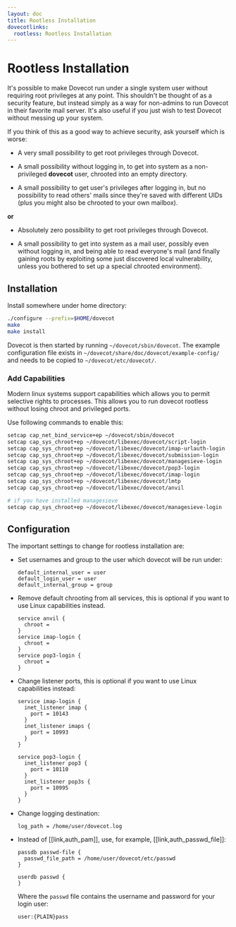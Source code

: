 ```yaml
---
layout: doc
title: Rootless Installation
dovecotlinks:
  rootless: Rootless Installation
---
```


# Rootless Installation

It's possible to make Dovecot run under a single system user without
requiring root privileges at any point. This shouldn't be thought of as
a security feature, but instead simply as a way for non-admins to run
Dovecot in their favorite mail server. It's also useful if you just wish
to test Dovecot without messing up your system.

If you think of this as a good way to achieve security, ask yourself
which is worse:

- A very small possibility to get root privileges through Dovecot.

- A small possibility without logging in, to get into system as a
  non-privileged **dovecot** user, chrooted into an empty directory.

- A small possibility to get user's privileges after logging in, but no
  possibility to read others' mails since they're saved with different
  UIDs (plus you might also be chrooted to your own mailbox).

**or**

- Absolutely zero possibility to get root privileges through Dovecot.

- A small possibility to get into system as a mail user, possibly even
  without logging in, and being able to read everyone's mail (and
  finally gaining roots by exploiting some just discovered local
  vulnerability, unless you bothered to set up a special chrooted
  environment).

## Installation

Install somewhere under home directory:

```sh
./configure --prefix=$HOME/dovecot
make
make install
```

Dovecot is then started by running `~/dovecot/sbin/dovecot`. The
example configuration file exists in
`~/dovecot/share/doc/dovecot/example-config/` and needs to be copied
to `~/dovecot/etc/dovecot/`.

### Add Capabilities

Modern linux systems support capabilities which allows you to permit
selective rights to processes. This allows you to run dovecot rootless
without losing chroot and privileged ports.

Use following commands to enable this:

```sh
setcap cap_net_bind_service+ep ~/dovecot/sbin/dovecot
setcap cap_sys_chroot+ep ~/dovecot/libexec/dovecot/script-login
setcap cap_sys_chroot+ep ~/dovecot/libexec/dovecot/imap-urlauth-login
setcap cap_sys_chroot+ep ~/dovecot/libexec/dovecot/submission-login
setcap cap_sys_chroot+ep ~/dovecot/libexec/dovecot/managesieve-login
setcap cap_sys_chroot+ep ~/dovecot/libexec/dovecot/pop3-login
setcap cap_sys_chroot+ep ~/dovecot/libexec/dovecot/imap-login
setcap cap_sys_chroot+ep ~/dovecot/libexec/dovecot/lmtp
setcap cap_sys_chroot+ep ~/dovecot/libexec/dovecot/anvil

# if you have installed managesieve
setcap cap_sys_chroot+ep ~/dovecot/libexec/dovecot/managesieve-login
```

## Configuration

The important settings to change for rootless installation are:

- Set usernames and group to the user which dovecot will be run under:

  ```
  default_internal_user = user
  default_login_user = user
  default_internal_group = group
  ```

- Remove default chrooting from all services, this is optional if you want
  to use Linux capabilities instead.

  ```
  service anvil {
    chroot =
  }
  service imap-login {
    chroot =
  }
  service pop3-login {
    chroot =
  }
  ```

- Change listener ports, this is optional if you want to use Linux
  capabilities instead:

  ```
  service imap-login {
    inet_listener imap {
      port = 10143
    }
    inet_listener imaps {
      port = 10993
    }
  }

  service pop3-login {
    inet_listener pop3 {
      port = 10110
    }
    inet_listener pop3s {
      port = 10995
    }
  }
  ```

- Change logging destination:

  ```
  log_path = /home/user/dovecot.log
  ```

- Instead of [[link,auth_pam]], use, for example, [[link,auth_passwd_file]]:

  ```
  passdb passwd-file {
    passwd_file_path = /home/user/dovecot/etc/passwd
  }

  userdb passwd {
  }
  ```

  Where the `passwd` file contains the username and password for your
  login user:

  ```
  user:{PLAIN}pass
  ```
